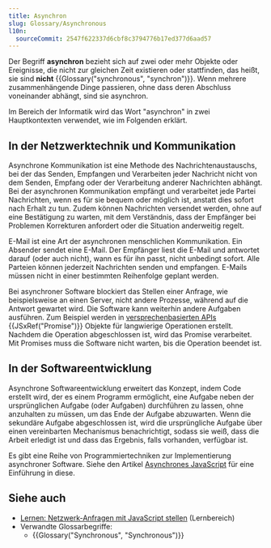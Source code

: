 ```yaml
---
title: Asynchron
slug: Glossary/Asynchronous
l10n:
  sourceCommit: 2547f622337d6cbf8c3794776b17ed377d6aad57
---
```


Der Begriff **asynchron** bezieht sich auf zwei oder mehr Objekte oder Ereignisse, die nicht zur gleichen Zeit existieren oder stattfinden, das heißt, sie sind **nicht** {{Glossary("synchronous", "synchron")}}. Wenn mehrere zusammenhängende Dinge passieren, ohne dass deren Abschluss voneinander abhängt, sind sie asynchron.

Im Bereich der Informatik wird das Wort "asynchron" in zwei Hauptkontexten verwendet, wie im Folgenden erklärt.

## In der Netzwerktechnik und Kommunikation

Asynchrone Kommunikation ist eine Methode des Nachrichtenaustauschs, bei der das Senden, Empfangen und Verarbeiten jeder Nachricht nicht von dem Senden, Empfang oder der Verarbeitung anderer Nachrichten abhängt. Bei der asynchronen Kommunikation empfängt und verarbeitet jede Partei Nachrichten, wenn es für sie bequem oder möglich ist, anstatt dies sofort nach Erhalt zu tun. Zudem können Nachrichten versendet werden, ohne auf eine Bestätigung zu warten, mit dem Verständnis, dass der Empfänger bei Problemen Korrekturen anfordert oder die Situation anderweitig regelt.

E-Mail ist eine Art der asynchronen menschlichen Kommunikation. Ein Absender sendet eine E-Mail. Der Empfänger liest die E-Mail und antwortet darauf (oder auch nicht), wann es für ihn passt, nicht unbedingt sofort. Alle Parteien können jederzeit Nachrichten senden und empfangen. E-Mails müssen nicht in einer bestimmten Reihenfolge geplant werden.

Bei asynchroner Software blockiert das Stellen einer Anfrage, wie beispielsweise an einen Server, nicht andere Prozesse, während auf die Antwort gewartet wird. Die Software kann weiterhin andere Aufgaben ausführen. Zum Beispiel werden in [versprechenbasierten APIs](/de/docs/Learn_web_development/Extensions/Async_JS/Implementing_a_promise-based_API) {{JSxRef("Promise")}} Objekte für langwierige Operationen erstellt. Nachdem die Operation abgeschlossen ist, wird das Promise verarbeitet. Mit Promises muss die Software nicht warten, bis die Operation beendet ist.

## In der Softwareentwicklung

Asynchrone Softwareentwicklung erweitert das Konzept, indem Code erstellt wird, der es einem Programm ermöglicht, eine Aufgabe neben der ursprünglichen Aufgabe (oder Aufgaben) durchführen zu lassen, ohne anzuhalten zu müssen, um das Ende der Aufgabe abzuwarten. Wenn die sekundäre Aufgabe abgeschlossen ist, wird die ursprüngliche Aufgabe über einen vereinbarten Mechanismus benachrichtigt, sodass sie weiß, dass die Arbeit erledigt ist und dass das Ergebnis, falls vorhanden, verfügbar ist.

Es gibt eine Reihe von Programmiertechniken zur Implementierung asynchroner Software. Siehe den Artikel [Asynchrones JavaScript](/de/docs/Learn_web_development/Extensions/Async_JS) für eine Einführung in diese.

## Siehe auch

- [Lernen: Netzwerk-Anfragen mit JavaScript stellen](/de/docs/Learn_web_development/Core/Scripting/Network_requests) (Lernbereich)
- Verwandte Glossarbegriffe:
  - {{Glossary("Synchronous", "Synchronous")}}

